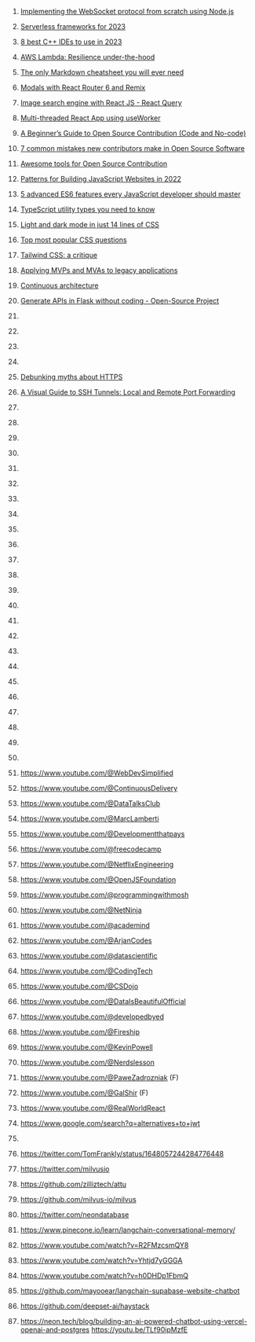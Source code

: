 1. [Implementing the WebSocket protocol from scratch using Node.js](https://blog.erickwendel.com.br/implementing-the-websocket-protocol-from-scratch-using-nodejs?source=personalized-newsletter&source-id=2023-01-26)

2. [Serverless frameworks for 2023](https://blog.elva-group.com/serverless-frameworks-for-2023)

3. [8 best C++ IDEs to use in 2023](https://dev.to/mariamarsh/8-best-c-ides-to-use-in-2023-4kf5)

4. [AWS Lambda: Resilience under-the-hood](https://xyz.us17.list-manage.com/track/click?u=219daa24bb0e9b48aea4bcfcf&id=f42bf3bb0f&e=dd2bc97987)

5. [The only Markdown cheatsheet you will ever need](https://dev.to/imluka/the-only-markdown-cheatsheet-you-will-ever-need-ccg)

6. [Modals with React Router 6 and Remix](https://dev.to/infoxicator/modals-with-react-router-6-and-remix-1e35)
7. [Image search engine with React JS - React Query](https://dev.to/franklin030601/image-search-engine-with-react-js-react-query-39)
8. [Multi-threaded React App using useWorker](https://dev.to/nilanth/multi-threaded-react-app-using-useworker-gf8)

9. [A Beginner’s Guide to Open Source Contribution (Code and No-code)](https://penaaz.hashnode.dev/a-beginners-guide-to-open-source-contribution-code-and-no-code?source=personalized-newsletter&source-id=2022-12-01)
10. [7 common mistakes new contributors make in Open Source Software](https://dev.to/codergirl1991/7-common-mistakes-new-contributors-make-in-open-source-software-2noo)
11. [Awesome tools for Open Source Contribution](https://dev.to/surajondev/awesome-tools-for-open-source-contribution-36cm)

12. [Patterns for Building JavaScript Websites in 2022](https://dev.to/this-is-learning/patterns-for-building-javascript-websites-in-2022-5a93)
13. [5 advanced ES6 features every JavaScript developer should master](https://dev.to/naubit/5-advanced-es6-features-every-javascript-developer-should-master-3mkn)
14. [TypeScript utility types you need to know](https://dev.to/builderio/typescript-utility-types-you-need-to-know-14b7)

15. [Light and dark mode in just 14 lines of CSS](https://dev.to/whitep4nth3r/light-and-dark-mode-in-just-14-lines-of-css-424e)
16. [Top most popular CSS questions](https://dev.to/rammcodes/top-10-most-popular-css-interview-questions-47cj)
17. [Tailwind CSS: a critique](https://dev.to/gravy59/tailwind-css-a-critique-2hfh)

18. [Applying MVPs and MVAs to legacy applications](https://www.infoq.com/articles/mvp-mva-legacy/)
19. [Continuous architecture](https://continuous-architecture.org)
20. [Generate APIs in Flask without coding - Open-Source Project](https://dev.to/sm0ke/generate-apis-in-flask-without-coding-open-source-project-3nni)

21. [](https://www.economist.com/business/2023/01/30/the-race-of-the-ai-labs-heats-up)
22. [](https://www.theinformation.com/articles/character-seeks-250-million-in-new-funding-amid-ai-boom)
23. [](https://arstechnica.com/gadgets/2023/01/the-generative-ai-revolution-has-begun-how-did-we-get-here/)
24. [](https://www.vox.com/recode/23580554/generative-ai-chatgpt-openai-stable-diffusion-legal-battles-napster-copyright-peter-kafka-column)

25. [Debunking myths about HTTPS](https://dev.to/jmau111/debunking-myths-about-https-f2k)
26. [A Visual Guide to SSH Tunnels: Local and Remote Port Forwarding](https://iximiuz.com/en/posts/ssh-tunnels/)

27. [](https://blog.yusadolat.me/10-github-repositories-that-help-you-become-a-better-devops-engineer)
28. [](https://blog.kubesimplify.com/managing-your-operating-system-with-package-managers)
29. [](https://blog.wemakedevs.org/a-devops-roadmap)
30. [](https://lo-victoria.com/series/devops)
31. [](https://danny.hashnode.dev/aws-devops-engineer-professional-exam-guide)

32. [](https://rapidapi.com/matchilling/api/chuck-norris/)
33. [](https://rapidapi.com/api-sports/api/api-football/)
34. [](https://rapidapi.com/wirefreethought/api/geodb-cities/)
35. [](https://rapidapi.com/apidojo/api/shazam/)
36. [](https://rapidapi.com/rapidapi/api/movie-database-alternative/)

37. [](https://twitter.com/Prathkum/status/1614887406276341761?s=20&t=t7CMB3u2WW7COxYybKjOHg)
38. [](https://twitter.com/steventey/status/1611417461194358785?s=20&t=t7CMB3u2WW7COxYybKjOHg)
39. [](https://twitter.com/adrian_twarog/status/1607405844924370944?s=20&t=t7CMB3u2WW7COxYybKjOHg)
40. [](https://twitter.com/Infoxicador/status/1606382229764116483?s=20&t=t7CMB3u2WW7COxYybKjOHg)

41. [](https://twitter.com/FRamsberg/status/1606821356330516480?s=20&t=t7CMB3u2WW7COxYybKjOHg)
42. [](https://twitter.com/goodside/status/1606611869661384706?s=20&t=t7CMB3u2WW7COxYybKjOHg)

43. [](https://vercel.com/blog/migrating-a-large-open-source-react-application-to-next-js-and-vercel)

44. [](https://nathanpeck.com/concurrency-compared-lambda-fargate-app-runner/)
45. [](https://medium.com/how-to-react/using-env-file-in-react-js-b2714235e77e)

46. [](https://jwt.io/introduction/)
47. [](https://www.praetorian.com/blog/signing-and-encrypting-with-json-web-tokens/)
48. [](https://auth0.com/resources/ebooks/jwt-handbook#!)
49. [](https://www.rfc-editor.org/rfc/rfc7519)
50. [](https://blog.logrocket.com/jwt-authentication-best-practices/)

51. https://www.youtube.com/@WebDevSimplified
52. https://www.youtube.com/@ContinuousDelivery
53. https://www.youtube.com/@DataTalksClub
54. https://www.youtube.com/@MarcLamberti
55. https://www.youtube.com/@Developmentthatpays
56. https://www.youtube.com/@freecodecamp
57. https://www.youtube.com/@NetflixEngineering
58. https://www.youtube.com/@OpenJSFoundation
59. https://www.youtube.com/@programmingwithmosh
60. https://www.youtube.com/@NetNinja
61. https://www.youtube.com/@academind
62. https://www.youtube.com/@ArjanCodes
63. https://www.youtube.com/@datascientific
64. https://www.youtube.com/@CodingTech
65. https://www.youtube.com/@CSDojo
66. https://www.youtube.com/@DataIsBeautifulOfficial
67. https://www.youtube.com/@developedbyed
68. https://www.youtube.com/@Fireship
69. https://www.youtube.com/@KevinPowell
70. https://www.youtube.com/@Nerdslesson
71. https://www.youtube.com/@PaweZadrozniak (F)
72. https://www.youtube.com/@GalShir (F)
73. https://www.youtube.com/@RealWorldReact

74. https://www.google.com/search?q=alternatives+to+jwt
75.
76. https://twitter.com/TomFrankly/status/1648057244284776448
77. https://twitter.com/milvusio
78. https://github.com/zilliztech/attu
79. https://github.com/milvus-io/milvus
80. https://twitter.com/neondatabase
81. https://www.pinecone.io/learn/langchain-conversational-memory/
82. https://www.youtube.com/watch?v=R2FMzcsmQY8
83. https://www.youtube.com/watch?v=Yhtjd7yGGGA
84. https://www.youtube.com/watch?v=h0DHDp1FbmQ
85. https://github.com/mayooear/langchain-supabase-website-chatbot
86. https://github.com/deepset-ai/haystack
87. https://neon.tech/blog/building-an-ai-powered-chatbot-using-vercel-openai-and-postgres
https://youtu.be/TLf90ipMzfE
